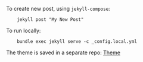 To create new post, using `jekyll-compose`:
```shell
    jekyll post "My New Post"
```

To run locally:
```shell
    bundle exec jekyll serve -c _config.local.yml
```

The theme is saved in a separate repo: [Theme](https://keer4n.github.io/jekyll-theme-console)
